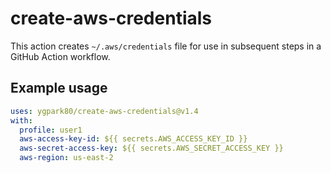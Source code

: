 # create-aws-credentials

This action creates `~/.aws/credentials` file for use in subsequent steps in a GitHub Action workflow.

## Example usage

```yaml
uses: ygpark80/create-aws-credentials@v1.4
with:
  profile: user1
  aws-access-key-id: ${{ secrets.AWS_ACCESS_KEY_ID }}
  aws-secret-access-key: ${{ secrets.AWS_SECRET_ACCESS_KEY }}
  aws-region: us-east-2
```
